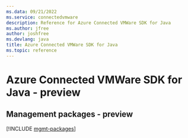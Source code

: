 ```yaml
---
ms.data: 09/21/2022
ms.service: connectedvmware
description: Reference for Azure Connected VMWare SDK for Java
ms.author: jfree
author: joshfree
ms.devlang: java
title: Azure Connected VMWare SDK for Java
ms.topic: reference
---
```

# Azure Connected VMWare SDK for Java - preview

## Management packages - preview
[!INCLUDE [mgmt-packages](connected-vmware-mgmt-index.md)]